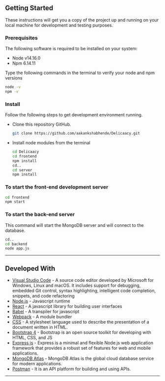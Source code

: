 ## Getting Started

These instructions will get you a copy of the project up and running on your local machine for development and testing purposes.

### Prerequisites

The following software is required to be installed on your system:

- Node v14.16.0
- Npm 6.14.11

Type the following commands in the terminal to verify your node and npm versions

```bash
node -v
npm -v
```

### Install

Follow the following steps to get development environment running.

- Clone this repository GitHub.

  ```bash
  git clone https://github.com/aakankshabhende/Delicaacy.git
  ```

- Install node modules from the terminal

  ```bash
  cd Delicaacy
  cd frontend
  npm install
  cd..
  cd server
  npm install
  ```

### To start the front-end development server

```bash
cd frontend
npm start
```

### To start the back-end server

This command will start the MongoDB server and will connect to the database.

```bash
cd..
cd backend
node app.js
```

---

## Developed With

- [Visual Studio Code](https://code.visualstudio.com/) - A source code editor developed by Microsoft for Windows, Linux and macOS. It includes support for debugging, embedded Git control, syntax highlighting, intelligent code completion, snippets, and code refactoring
- [Node.js](https://nodejs.org/en/) - Javascript runtime
- [React](https://reactjs.org/) - A javascript library for building user interfaces
- [Babel](https://babeljs.io/) - A transpiler for javascript
- [Webpack](https://webpack.js.org/) - A module bundler
- [CSS](https://developer.mozilla.org/en-US/docs/Web/CSS) - A stylesheet language used to describe the presentation of a document written in HTML.
- [Bootstrap 4](https://getbootstrap.com/) - Bootstrap is an open source toolkit for developing with HTML, CSS, and JS
- [Express js](http://expressjs.com/) - Express is a minimal and flexible Node.js web application framework that provides a robust set of features for web and mobile applications.
- [MongoDB Atlas](https://www.mongodb.com/cloud/atlas) - MongoDB Atlas is the global cloud database service for modern applications.
- [Postman](https://www.postman.com/) - It is an API platform for building and using APIs.

---
